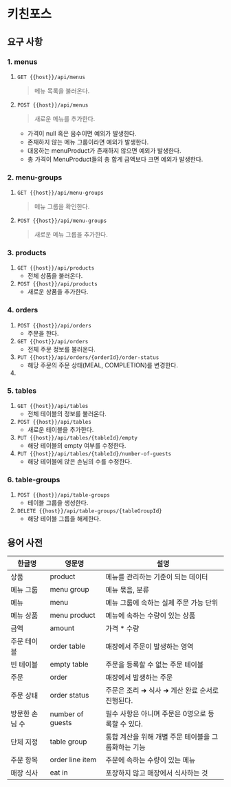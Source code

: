 # 키친포스

## 요구 사항
### 1. menus
1. `GET {{host}}/api/menus`
   > 메뉴 목록을 불러온다.
   
2. `POST {{host}}/api/menus`
   > 새로운 메뉴를 추가한다.
   - 가격이 null 혹은 음수이면 예외가 발생한다.
   - 존재하지 않는 메뉴 그룹이라면 예외가 발생한다.
   - 대응하는 menuProduct가 존재하지 않으면 예외가 발생한다.
   - 총 가격이 MenuProduct들의 총 합계 금액보다 크면 예외가 발생한다.

### 2. menu-groups
1. `GET {{host}}/api/menu-groups`
   > 메뉴 그룹을 확인한다.
2. `POST {{host}}/api/menu-groups`
   > 새로운 메뉴 그룹을 추가한다.

### 3. products
1. `GET {{host}}/api/products`
    - 전체 상품을 불러온다.
2. `POST {{host}}/api/products`
    - 새로운 상품을 추가한다.

### 4. orders
1. `POST {{host}}/api/orders`
    - 주문을 한다.
2. `GET {{host}}/api/orders`
    - 전체 주문 정보를 불러온다.
3. `PUT {{host}}/api/orders/{orderId}/order-status`
    - 해당 주문의 주문 상태(MEAL, COMPLETION)를 변경한다.
4. 

### 5. tables
1. `GET {{host}}/api/tables`
    - 전체 테이블의 정보를 불러온다.
2. `POST {{host}}/api/tables`
    - 새로운 테이블을 추가한다.
3. `PUT {{host}}/api/tables/{tableId}/empty`
    - 해당 테이블의 empty 여부를 수정한다.
4. `PUT {{host}}/api/tables/{tableId}/number-of-guests`
    - 해당 테이블에 앉은 손님의 수를 수정한다.

### 6. table-groups
1. `POST {{host}}/api/table-groups`
    - 테이블 그룹을 생성한다.
2. `DELETE {{host}}/api/table-groups/{tableGroupId}`
    - 해당 테이블 그룹을 해제한다.


## 용어 사전

| 한글명 | 영문명 | 설명 |
| --- | --- | --- |
| 상품 | product | 메뉴를 관리하는 기준이 되는 데이터 |
| 메뉴 그룹 | menu group | 메뉴 묶음, 분류 |
| 메뉴 | menu | 메뉴 그룹에 속하는 실제 주문 가능 단위 |
| 메뉴 상품 | menu product | 메뉴에 속하는 수량이 있는 상품 |
| 금액 | amount | 가격 * 수량 |
| 주문 테이블 | order table | 매장에서 주문이 발생하는 영역 |
| 빈 테이블 | empty table | 주문을 등록할 수 없는 주문 테이블 |
| 주문 | order | 매장에서 발생하는 주문 |
| 주문 상태 | order status | 주문은 조리 ➜ 식사 ➜ 계산 완료 순서로 진행된다. |
| 방문한 손님 수 | number of guests | 필수 사항은 아니며 주문은 0명으로 등록할 수 있다. |
| 단체 지정 | table group | 통합 계산을 위해 개별 주문 테이블을 그룹화하는 기능 |
| 주문 항목 | order line item | 주문에 속하는 수량이 있는 메뉴 |
| 매장 식사 | eat in | 포장하지 않고 매장에서 식사하는 것 |
